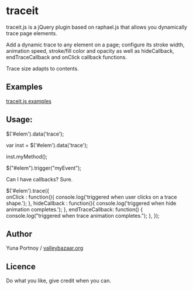 traceit
=======


traceit.js is a jQuery plugin based on raphael.js that allows you dynamically trace page elements.

Add a dynamic trace to any element on a page; configure its stroke width, animation speed, stroke/fill color and opacity as well as hideCallback, 
endTraceCallback and onClick callback functions.

Trace size adapts to contents. 

Examples
--------

[traceit.js examples](http://valleybazaar.org/index.html#tracebox)

Usage:
------

$('#elem').data('trace');

var inst = $('#elem').data('trace');

inst.myMethod();

$("#elem").trigger("myEvent");
	
Can I have callbacks? Sure. 

$('#elem').trace({  
	onClick : function(){ console.log('triggered when user clicks on a trace shape.'); }, 
	hideCallback : function(){ console.log('triggered when hide animation completes.'); },
	endTraceCallback: function() { console.log("triggered when trace animation completes."); },
});

Author
------
Yuna Portnoy / [valleybazaar.org](http://valleybazaar.org/)

Licence
-------

Do what you like, give credit when you can.
